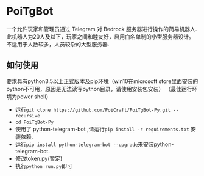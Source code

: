# PoiTgBot
一个允许玩家和管理员通过 Telegram 对 Bedrock 服务器进行操作的简易机器人.
此机器人为20人及以下，玩家之间和睦友好，启用白名单制的小型服务器设计。不适用于人数较多，人员较杂的大型服务器.
## 如何使用
要求具有python3.5以上正式版本及pip环境（win10在microsoft store里面安装的python不可用，原因是无法读写python目录，请使用安装包安装）
（最佳运行环境为power shell）
* 运行`git clone https://github.com/PoiCraft/PoiTgBot-Py.git --recursive`
*    `cd PoiTgBot-Py`
* 使用了 python-telegram-bot ,请运行`pip install -r requirements.txt` 安装依赖.
* 运行`pip install python-telegram-bot --upgrade`来安装python-telegram-bot.
* 修改token.py(暂定)
* 执行`python run.py`即可
